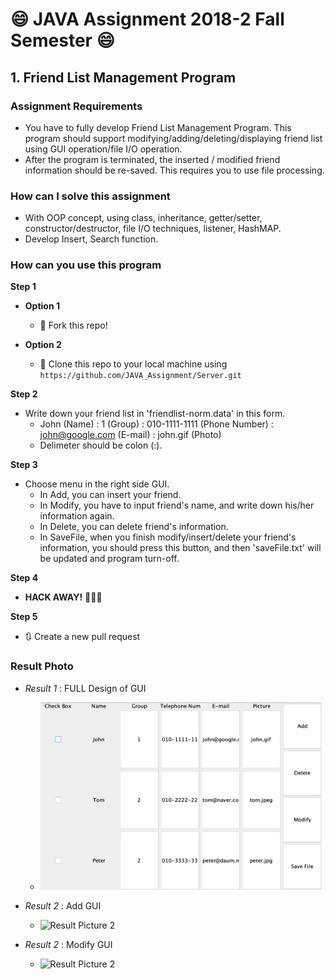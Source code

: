 # :smile: JAVA Assignment 2018-2 Fall Semester :smile:

## 1. Friend List Management Program

### Assignment Requirements

- You have to fully develop Friend List Management Program. This program should support modifying/adding/deleting/displaying friend list using GUI operation/file I/O operation.
- After the program is terminated, the inserted / modified friend information should be re-saved. This requires you to use file processing. 

### How can I solve this assignment
- With OOP concept, using class, inheritance, getter/setter, constructor/destructor, file I/O techniques, listener, HashMAP.
- Develop Insert, Search function.

### How can you use this program

**Step 1**
- **Option 1** 
  - 🍴 Fork this repo!
  
- **Option 2** 
  - 👯 Clone this repo to your local machine using `https://github.com/JAVA_Assignment/Server.git`

**Step 2**
- Write down your friend list in 'friendlist-norm.data' in this form.
  - John (Name)  : 1 (Group) :  010-1111-1111 (Phone Number)  :   john@google.com (E-mail)   :  john.gif (Photo)
  - Delimeter should be colon (:).

**Step 3**
- Choose menu in the right side GUI.
  - In Add, you can insert your friend.
  - In Modify, you have to input friend's name, and write down his/her information again.
  - In Delete, you can delete friend's information.
  - In SaveFile, when you finish modify/insert/delete your friend's information, you should press this button, and then 'saveFile.txt' will be updated and program turn-off.
  
**Step 4**
- **HACK AWAY!** 🔨🔨🔨

**Step 5**
- 🔃 Create a new pull request 

### Result Photo

- *Result 1* : FULL Design of GUI
  - <img src="/img/result_1.png" width="450px" height="300px" title="result_1_pic" alt="Result Picture 1"></img><br>

- *Result 2* : Add GUI
  - <img src="/img⁩/result_2.png" width="450px" height="300px" title="result_2_pic" alt="Result Picture 2"></img><br>
  
- *Result 2* : Modify GUI
  - <img src="/img⁩/result_3.png" width="450px" height="300px" title="result_3_pic" alt="Result Picture 2"></img><br>
